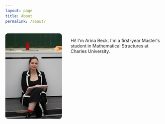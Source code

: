 ```yaml
---
layout: page
title: About
permalink: /about/
---
```


<div style="display: flex; align-items: flex-start;">
  <img src="/assets/files/Messenger_creation_6B23CE54-9307-40A4-8199-B030764F501F.jpeg" alt="Profilová fotka" style="max-width: 180px; margin-right: 2em; border-radius: 8px;" />
  <div>

Hi! I'm Arina Beck. I'm a first-year Master's student in Mathematical Structures at Charles University.




  </div>
</div>
